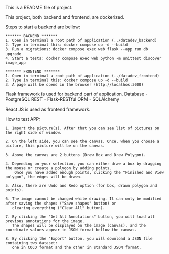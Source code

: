 This is a README file of project.

This project, both backend and frontend, are dockerized.

Steps to start a backend are bellow:

    ******* BACKEND *******
    1. Open in terminal a root path of application (../datadev_backend)
    2. Type in terminal this: docker compose up -d --build
    3. Run a migrations: docker compose exec web flask --app run db upgrade
    4. Start a tests: docker compose exec web python -m unittest discover image_app

    ******* FRONTEND *******
    1. Open in terminal a root path of application (../datadev_frontend)
    2. Type in terminal this: docker compose up -d --build
    3. A page will be opend in the browser (http://localhos:3000)


Flask framework is used for backend part of application.
    Database - PostgreSQL
    REST     - Flask-RESTful
    ORM      - SQLAlchemy

React JS is used as frontend framework.


How to test APP:

    1. Import the picture(s). After that you can see list of pictures on the right side of window.

    2. On the left side, you can see the canvas. Once, when you choose a picture, this picture will be on the canvas.

    3. Above the canvas are 2 buttons (Draw Box and Draw Polygon).

    4. Depending on your selection, you can either draw a box by dragging the mouse or create a polygon by adding points.
        Once you have added enough points, clicking the "Finished and View polygon", the edges will be drawn.

    5. Also, there are Undo and Redo option (for box, drawn polygon and points).

    6. The image cannot be changed while drawing. It can only be modified after saving the shapes ("Save shapes" button) or
       clearing everything ("Clear All" button).

    7. By clicking the "Get All Annotations" button, you will load all previous annotations for the image.
       The shapes will be displayed on the image (canvas), and the coordinate values appear in JSON format bellow the canvas.

    8. By clicking the "Export" button, you will download a JSON file containing two dataset:
       one in COCO format and the other in standard JSON format.